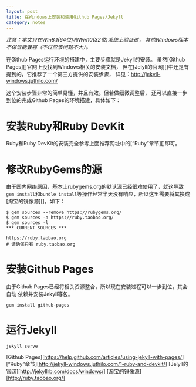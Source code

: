 ```yaml
---
layout: post
title: 在Windows上安装和使用Github Pages/Jekyll
category: notes
---
```


*注意：本文只在Win8.1(64位)和Win10(32位)系统上验证过，
其他Windows版本不保证能兼容（不过应该问题不大）。*

在Github Pages运行环境的搭建中，主要步骤就是Jekyll的安装。
虽然[Github Pages][]官网上没找到Windows相关的安装文档，
但在[Jelyll的官网][]中还是有提到的，它推荐了一个第三方提供的安装步骤，
详见：http://jekyll-windows.juthilo.com/

这个安装步骤非常的简单易懂，并且有效。但若做细微调整后，
还可以直接一步到位的完成Github Pages的环境搭建，具体如下：

安装Ruby和Ruby DevKit
=====================
Ruby和Ruby DevKit的安装完全参考上面推荐网址中的[“Ruby”章节][]即可。

修改RubyGems的源
================
由于国内网络原因，基本上rubygems.org的默认源已经很难使用了，就这导致
`gem install`和`bundle install`等操作经常半天没有响应，所以这里需要将其换成
[淘宝的镜像源][]，如下：

	$ gem sources --remove https://rubygems.org/
	$ gem sources -a https://ruby.taobao.org/
	$ gem sources -l
	*** CURRENT SOURCES ***

	https://ruby.taobao.org
	# 请确保只有 ruby.taobao.org

安装Github Pages
================
由于Github Pages已经将相关资源整合，所以现在安装过程可以一步到位，其会自动
依赖并安装Jekyll等包。

	gem install github-pages

运行Jekyll
==========

	jekyll serve


[Github Pages][https://help.github.com/articles/using-jekyll-with-pages/]
[“Ruby”章节][http://jekyll-windows.juthilo.com/1-ruby-and-devkit/]
[Jelyll的官网][http://jekyllrb.com/docs/windows/]
[淘宝的镜像源][http://ruby.taobao.org/]